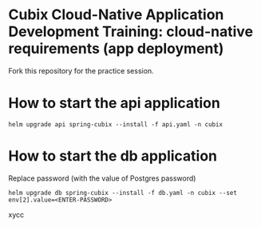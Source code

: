 # Cubix Cloud-Native Application Development Training: cloud-native requirements (app deployment)

Fork this repository for the practice session.

# How to start the api application

```shell
helm upgrade api spring-cubix --install -f api.yaml -n cubix
```

# How to start the db application

Replace password (with the value of Postgres password)

```shell
helm upgrade db spring-cubix --install -f db.yaml -n cubix --set env[2].value=<ENTER-PASSWORD>
```
xycc